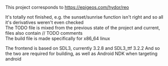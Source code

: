 This project corresponds to https://epigeos.com/hydor/reo  

It's totally not finished, e.g. the sunset/sunrise function isn't right and so all it's derivatives weren't even checked  
The TODO file is mixed from the previous state of the project and current, files also contain // TODO comments  
The build file is made specifically for x86_64 linux  

The frontend is based on SDL3, currently 3.2.8 and SDL3_ttf 3.2.2
And so the two are required for building, as well as Android NDK when targeting android
